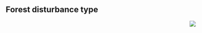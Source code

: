 
## Forest disturbance type

<div style="width: 100%;"><img style="float:right;" src="data/gtif/images/legends/FCM_dist_type.png"></img></div>